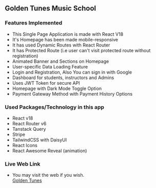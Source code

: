 ## Golden Tunes Music School

### Features Implemented

- This Single Page Application is made with React V18
- It's Homepage has been made mobile-responsive
- It has used Dynamic Routes with React Router
- It has Protected Route (i.e user can't visit protected route without registration)
- Animated Banner and Sections on Homepage
- User-specific Data Loading Feature
- Login and Registration, Also You can sign in with Google
- Dashboard for students, instructors and Admins
- Uses JWT Token for secure API
- Homepage with Dark Mode Toggle Option
- Payment Gateway Method with Payment History Options

### Used Packages/Technology in this app

- React v18
- React Router v6
- Tanstack Query
- Stripe
- TailwindCSS with DaisyUI
- React Icons
- React Awesome Reveal (animation)

### Live Web Link

- You may visit the web if you wish.<br>
  [Golden Tunes](https://golden-tunes-d016b.web.app/)
